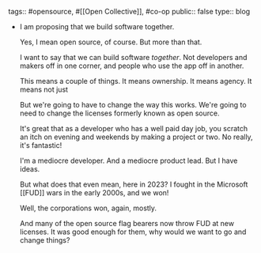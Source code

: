 tags:: #opensource, #[[Open Collective]], #co-op
public:: false
type:: blog

- I am proposing that we build software together.
  
  Yes, I mean open source, of course. But more than that.
  
  I want to say that we can build software _together_. Not developers and makers off in one corner, and people who use the app off in another.
  
  This means a couple of things. It means ownership. It means agency. It means not just
  
  But we're going to have to change the way this works. We're going to need to change the licenses formerly known as open source.
  
  It's great that as a developer who has a well paid day job, you scratch an itch on evening and weekends by making a project or two. No really, it's fantastic!
  
  I'm a mediocre developer. And a mediocre product lead. But I have ideas.
  
  But what does that even mean, here in 2023? I fought in the Microsoft [[FUD]] wars in the early 2000s, and we won!
  
  Well, the corporations won, again, mostly.
  
  And many of the open source flag bearers now throw FUD at new licenses. It was good enough for them, why would we want to go and change things?